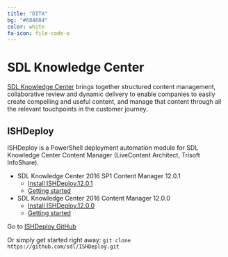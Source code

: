 ```yaml
---
title: "DITA"
bg: "#684684"
color: white
fa-icon: file-code-o
---
```


# SDL Knowledge Center

[SDL Knowledge Center](http://www.sdl.com/xml) brings together structured content management, collaborative review and dynamic delivery to enable companies to easily create compelling and useful content, and manage that content through all the relevant touchpoints in the customer journey.

## ISHDeploy

ISHDeploy is a PowerShell deployment automation module for SDL Knowledge Center Content Manager (LiveContent Architect, Trisoft InfoShare). 

- SDL Knowledge Center 2016 SP1 Content Manager 12.0.1
  - [Install ISHDeploy.12.0.1](http://www.powershellgallery.com/packages/ISHDeploy.12.0.1/)
  - [Getting started](https://sdl.github.io/ISHDeploy/12.0.1/)
- SDL Knowledge Center 2016 Content Manager 12.0.0
  - [Install ISHDeploy.12.0.0](http://www.powershellgallery.com/packages/ISHDeploy.12.0.0/)
  - [Getting started](https://sdl.github.io/ISHDeploy/12.0.0/)

Go to [ISHDeploy GitHub](https://github.com/sdl/ISHDeploy/)

Or simply get started right away: `git clone https://github.com/sdl/ISHDeploy.git`
